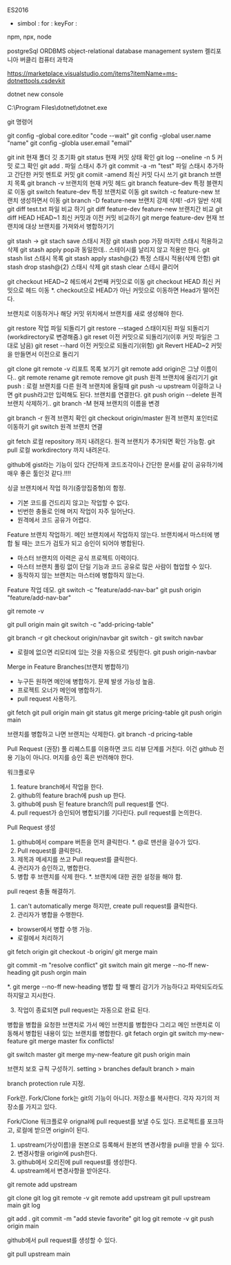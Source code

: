 ES2016
- simbol : 
    for :
    keyFor :

npm, npx, node

postgreSql ORDBMS object-relational database management system
켈리포니아 버클리 컴퓨터 과학과


https://marketplace.visualstudio.com/items?itemName=ms-dotnettools.csdevkit

dotnet new console

C:\Program Files\dotnet\dotnet.exe

git 명령어

git config -global core.editor "code --wait"
git config -global user.name "name"
git config -globla user.email "email"

git init                    현재 폴더 깃 초기화
git status                  현재 커밋 상태 확인
git log --oneline -n 5      커밋 로그 확인
git add .                   파일 스태시 추가
git commit -a -m "test"     파일 스태시 추가하고 간단한 커밋 멘트로 커밋
git comiit -amend           최신 커밋 다시 쓰기
git branch                  브랜치 목록
git branch -v               브랜치의 현재 커밋 헤드
git branch feature-dev      특정 블랜치로 이동
git switch feature-dev      특정 브랜치로 이동
git switch -c feature-new   브랜치 생성하면서 이동
git branch -D feature-new   브랜치 강제 삭제! -d가 일반 삭제
git diff test.txt           파일 비교 하기
git diff feature-dev feature-new 브랜치간 비교
git diff HEAD HEAD~1        최신 커밋과 이전 커밋 비교하기
git merge feature-dev       현재 브랜치에 대상 브랜치를 가져와서 병합하기기

git stash -> git stach save 스태시 저장
git stash pop               가장 마지막 스태시 적용하고 삭제
git stash apply             pop과 동일한데.. 스테이시를 날리지 않고 적용만 한다.
git stash list              스태시 목록
git stash apply stash@{2}   특정 스태시 적용(삭제 안함)
git stash drop stash@{2}    스태시 삭제
git stash clear             스테시 클리어

git checkout HEAD~2         헤드에서 2번째 커밋으로 이동
git checkout HEAD           최신 커밋으로 헤드 이동
*. checkout으로 HEAD가 아닌 커밋으로 이동하면 Head가 떨어진다.
   
   브랜치로 이동하거나 해당 커밋 위치에서 브랜치를 새로 생성해야 한다.

git restore                 작업 파일 되돌리기
git restore --staged        스태이지된 파일 되돌리기(workdirectory로 변경해줌.)
git reset                   이전 커밋으로 되돌리기(이후 커밋 파일은 그대로 남음)
git reset --hard            이전 커밋으로 되돌리기(위험)
git Revert HEAD~2           커밋을 만들면서 이전으로 돌리기

git clone <url>
git remote -v               리포트 목록 보기기
git remote add <name> <url> origin은 그냥 이름이다..
git remote rename <old> <new>
git remote remove <name>
git push <remote> <branch>              원격 브랜치에 올리기기
git push <local-branch>:<remote-branch> 로컬 브랜치를 다른 원격 브랜치에 올릴때
git push -u                             upstream 이걸하고 나면 git push라고만 입력해도 된다. 브랜치를 연결한다.
git push origin --delete <branch-name>  원격 브랜치 삭제하기..
git branch -M <branchName>              현재 브랜치의 이름을 변경

git branch -r                           원격 브랜치 확인
git checkout origin/master              원격 브랜치 포인터로 이동하기
git switch <remoteBranch>               원격 브랜치 연결

git fetch <remote> <branch>             로컬 repository 까지 내려온다.
                                        원격 브랜치가 추가되면 확인 가능함.
git pull <remote> <branch>              로컬 workdirectory 까지 내려온다.


github에 gist라는 기능이 있다 간단하게 코드조각이나 간단한 문서를 같이
공유하기에 매우 좋은 툴인것 같다.!!!!

싱글 브랜치에서 작업 하기(중앙집중형)의 함정.
- 기본 코드를 건드리지 않고는 작업할 수 없다.
- 빈번한 충돌로 인해 머지 작업이 자주 일어난다.
- 원격에서 코드 공유가 어렵다.

Feature 브랜치 작업하기.
메인 브랜치에서 작업하지 않는다.
브랜치에서 마스터에 병합 될 때는 코드가 검토가 되고 승인이 되어야 병합된다.
- 마스터 브랜치의 이력은 공식 프로젝트 이력이다.
- 마스터 브랜치 풀링 없이 단일 기능과 코드 공유로 많은 사람이 협업할 수 있다.
- 동작하지 않는 브랜치는 마스터에 병합하지 않는다.

Feature 작업 데모.
git switch -c "feature/add-nav-bar"
git push origin "feature/add-nav-bar"

git remote -v

git pull origin main
git switch -c "add-pricing-table"

git branch -r
git checkout origin/navbar
git switch -
git switch navbar
- 로컬에 없으면 리모티에 있는 것을 자동으로 셋팅한다.
git push origin-navbar

Merge in Feature Branches(브랜치 병합하기)
- 누구든 원하면 메인에 병합하기. 문제 발생 가능성 높음.
- 프로젝트 오너가 메인에 병합하기.
- pull request 사용하기.

git fetch
git pull origin main
git status
git merge pricing-table
git push origin main

브랜치를 병합하고 나면 브랜치는 삭제한다. 
git branch -d pricing-table

Pull Request (권장)
풀 리퀘스트를 이용하면 코드 리뷰 단계를 거친다.
이건 github 전용 기능이 아니다.
머지를 승인 혹은 반려해야 한다. 

워크플로우
1. feature branch에서 작업을 한다.
2. github의 feature brach에 push up 한다.
3. github에 push 된 feature branch의 pull request를 연다.
4. pull request가 승인되어 병합되기를 기다린다. pull request를 논의한다.
   
Pull Request 생성
1. github에서 compare 버튼을 먼저 클릭한다.
*. @로 맨션을 걸수가 있다.
2. Pull request를 클릭한다.
3. 제목과 메세지를 쓰고 Pull request를 클릭한다.
4. 관리자가 승인하고, 병합한다.
5. 병합 후 브랜치를 삭제 한다.
*. 브랜치에 대한 권한 설정을 해야 함.

pull reqest 충돌 해결하기.
1. can't automatically merge 하지만, create pull request를 클릭한다.
2. 관리자가 병합을 수행한다.
 - browser에서 병합 수행 가능.
 - 로컬에서 처리하기

git fetch origin
git checkout -b <branch> origin/<branch>
git merge main

git commit -m "resolve conflict"
git switch main
git merge --no-ff new-heading
git push orgin main

*. git merge --no-ff new-heading 병합 할 때 빨리 감기가 가능하다고 파악되도라도 
하지말고 지시한다.

3. 작업이 종료되면 pull request는 자동으로 완료 된다.

병합을 병합을 요청한 브랜치로 가서 메인 브랜치를 병합한다
그리고 메인 브랜치로 이동해서 병합된 내용이 있는 브랜치를 병합한다.
git fetach orgin
git switch my-new-feature
git merge master
fix conflicts!

git switch master
git merge my-new-feature
git push origin main

브랜치 보호 규칙 구성하기.
setting > branches
default branch > main

branch protection rule 지정.

Fork란. 
Fork/Clone 
fork는 git의 기능이 아니다. 저장소를 복사한다.
각자 자기의 저장소를 가지고 있다.

Fork/Clone 워크플로우
orignal에 pull request를 보낼 수도 있다.
프로젝트를 포크하고, 로컬에 받으면 origin이 된다. 
1. upstream(가상이름)을 원본으로 등록해서 원본의 변경사항을 pull을 받을 수 있다.
2. 변경사항을 origin에 push한다.
3. github에서 오리진에 pull request를 생성한다. 
4. upstream에서 변경사항을 받아온다.

git remote add upstream

git clone 
git log
git remote -v 
git remote add upstream  <url>
git pull upstream main
git log

git add .
git commit -m "add stevie favorite"
git log 
git remote -v
git push origin main

github에서 pull request를 생성할 수 있다.

git pull upstream main